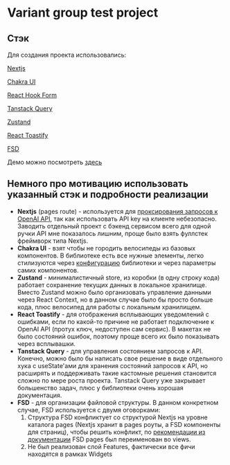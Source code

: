 # Variant group test project

## Стэк

Для создания проекта использовались:

[Nextjs](https://nextjs.org/docs)

[Chakra UI](https://chakra-ui.com/docs/get-started/installation)

[React Hook Form](https://react-hook-form.com/get-started)

[Tanstack Query](https://tanstack.com/query/latest)

[Zustand](https://zustand.docs.pmnd.rs/getting-started/introduction)

[React Toastify](https://fkhadra.github.io/react-toastify/category/getting-started)

[FSD](https://feature-sliced.design/docs)

Демо можно посмотреть [здесь](https://variant-group-test-project.vercel.app/)

## Немного про мотивацию использовать указанный стэк и подробности реализации

- **Nextjs** (pages route) - используется для [проксирования запросов к OpenAI API](https://github.com/verkhoturov/variant-group-test-project/blob/main/src/pages/api/openai.ts), так как использовать API key на клиенте небезопасно. Заводить отдельный проект с бэкенд сервисом всего для одной ручки API мне показалось лишним, проще было взять фуллстек фреймворк типа Nextjs.
- **Chakra UI** - взят чтобы не городить велосипеды из базовых компонентов. В библиотеке есть все нужные элементы, легко стилизуются через [конфигурацию](https://github.com/verkhoturov/variant-group-test-project/blob/main/src/shared/ui/theme.ts) библиотеки и через параметры самих компонентов.
- **Zustand** - минималистичный store, из коробки (в одну строку кода) работает сохранение текущих данных в локальное хранилище. Вместо Zustand можно было организовать управление данными через React Context, но в данном случае было бы просто больше кода, плюс велосипед для работы с локальным хранилищем.
- **React Toastify** - для отображения всплывающих уведомлений с ошибками, если по какой-то причине не работает подключение к OpenAI API (протух ключ, недоступен сам сервис). В макетах не было состояний ошибок, поэтому проще всего их было показывать через всплывашки.
- **Tanstack Query** - для управления состоянием запросов к API. Конечно, можно было бы написать свое решение в виде отдельного хука с useState'ами для хранения состояний запросов к API, но расширять и поддерживать такие кастомные решения становится сложно по мере роста проекта. Tanstack Query уже закрывает большенство задач, плюс у библиотеки очень хорошая документация.
- **FSD** - для организации файловой структуры. В данном конкретном случае, FSD используется с двумя оговорками:
  1) Cтруктура FSD конфликтует со структурой Nextjs на уровне каталога pages (Nextjs хранит в pages роуты, а FSD компоненты для страниц), чтобы решить конфликт, по [рекомендации из документации](https://feature-sliced.design/docs/guides/tech/with-nextjs#renaming-the-pages-layer-within-the-fsd-structure) FSD pages был переименован во views.
  2) Не был реализован слой Features, фактически все фичи находятся в рамках Widgets
